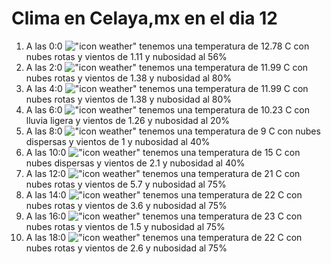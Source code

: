 # Clima en Celaya,mx en el dia 12

1. A las 0:0 !["icon weather"](http://openweathermap.org/img/w/04n.png) tenemos una temperatura de 12.78 C con nubes rotas y  vientos de 1.11 y nubosidad al 56%
1. A las 2:0 !["icon weather"](http://openweathermap.org/img/w/04n.png) tenemos una temperatura de 11.99 C con nubes rotas y  vientos de 1.38 y nubosidad al 80%
1. A las 4:0 !["icon weather"](http://openweathermap.org/img/w/04n.png) tenemos una temperatura de 11.99 C con nubes rotas y  vientos de 1.38 y nubosidad al 80%
1. A las 6:0 !["icon weather"](http://openweathermap.org/img/w/10n.png) tenemos una temperatura de 10.23 C con lluvia ligera y  vientos de 1.26 y nubosidad al 20%
1. A las 8:0 !["icon weather"](http://openweathermap.org/img/w/03n.png) tenemos una temperatura de 9 C con nubes dispersas y  vientos de 1 y nubosidad al 40%
1. A las 10:0 !["icon weather"](http://openweathermap.org/img/w/03d.png) tenemos una temperatura de 15 C con nubes dispersas y  vientos de 2.1 y nubosidad al 40%
1. A las 12:0 !["icon weather"](http://openweathermap.org/img/w/04d.png) tenemos una temperatura de 21 C con nubes rotas y  vientos de 5.7 y nubosidad al 75%
1. A las 14:0 !["icon weather"](http://openweathermap.org/img/w/04d.png) tenemos una temperatura de 22 C con nubes rotas y  vientos de 3.6 y nubosidad al 75%
1. A las 16:0 !["icon weather"](http://openweathermap.org/img/w/04d.png) tenemos una temperatura de 23 C con nubes rotas y  vientos de 1.5 y nubosidad al 75%
1. A las 18:0 !["icon weather"](http://openweathermap.org/img/w/04d.png) tenemos una temperatura de 22 C con nubes rotas y  vientos de 2.6 y nubosidad al 75%
